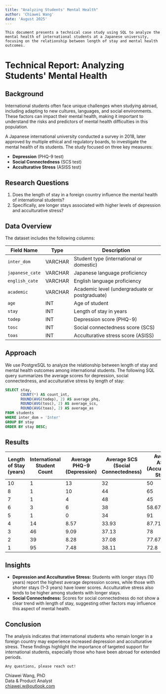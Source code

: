 ```yaml
---
title: "Analyzing Students' Mental Health"
author: 'Chiawei Wang'
date: 'August 2025'
---
```


`This document presents a technical case study using SQL to analyze the mental health of international students at a Japanese university, focusing on the relationship between length of stay and mental health outcomes.`

# Technical Report: Analyzing Students' Mental Health 

## Background

International students often face unique challenges when studying abroad, including adapting to new cultures, languages, and social environments. These factors can impact their mental health, making it important to understand the risks and predictors of mental health difficulties in this population.

A Japanese international university conducted a survey in 2018, later approved by multiple ethical and regulatory boards, to investigate the mental health of its students. The study focused on three key measures:

- **Depression** (PHQ-9 test)
- **Social Connectedness** (SCS test)
- **Acculturative Stress** (ASISS test)

## Research Questions

1. Does the length of stay in a foreign country influence the mental health of international students?
2. Specifically, are longer stays associated with higher levels of depression and acculturative stress?

## Data Overview

The dataset includes the following columns:

| Field Name      | Type    | Description                                    |
| --------------- | ------- | ---------------------------------------------- |
| `inter_dom`     | VARCHAR | Student type (international or domestic)       |
| `japanese_cate` | VARCHAR | Japanese language proficiency                  |
| `english_cate`  | VARCHAR | English language proficiency                   |
| `academic`      | VARCHAR | Academic level (undergraduate or postgraduate) |
| `age`           | INT     | Age of student                                 |
| `stay`          | INT     | Length of stay in years                        |
| `todep`         | INT     | Depression score (PHQ-9)                       |
| `tosc`          | INT     | Social connectedness score (SCS)               |
| `toas`          | INT     | Acculturative stress score (ASISS)             |

## Approach

We use PostgreSQL to analyze the relationship between length of stay and mental health outcomes among international students. The following SQL query summarizes the average scores for depression, social connectedness, and acculturative stress by length of stay:

```sql
SELECT stay, 
       COUNT(*) AS count_int,
       ROUND(AVG(todep), 2) AS average_phq, 
       ROUND(AVG(tosc), 2) AS average_scs, 
       ROUND(AVG(toas), 2) AS average_as
FROM students
WHERE inter_dom = 'Inter'
GROUP BY stay
ORDER BY stay DESC;
```

## Results

| Length of Stay (years) | International Student Count | Average PHQ-9 (Depression) | Average SCS (Social Connectedness) | Average ASISS (Acculturative Stress) |
|------------------------|-----------------------------|----------------------------|------------------------------------|--------------------------------------|
| 10                     | 1                           | 13                         | 32                                 | 50                                   |
| 8                      | 1                           | 10                         | 44                                 | 65                                   |
| 7                      | 1                           | 4                          | 48                                 | 45                                   |
| 6                      | 3                           | 6                          | 38                                 | 58.67                                |
| 5                      | 1                           | 0                          | 34                                 | 91                                   |
| 4                      | 14                          | 8.57                       | 33.93                              | 87.71                                |
| 3                      | 46                          | 9.09                       | 37.13                              | 78                                   |
| 2                      | 39                          | 8.28                       | 37.08                              | 77.67                                |
| 1                      | 95                          | 7.48                       | 38.11                              | 72.8                                 |

## Insights

- **Depression and Acculturative Stress:** Students with longer stays (10 years) report the highest average depression scores, while those with shorter stays (1–3 years) have lower scores. Acculturative stress also tends to be higher among students with longer stays.
- **Social Connectedness:** Scores for social connectedness do not show a clear trend with length of stay, suggesting other factors may influence this aspect of mental health.

## Conclusion

The analysis indicates that international students who remain longer in a foreign country may experience increased depression and acculturative stress. These findings highlight the importance of targeted support for international students, especially those who have been abroad for extended periods.

`Any questions, please reach out!`

Chiawei Wang, PhD\
Data & Product Analyst\
<chiawei.w@outlook.com>
